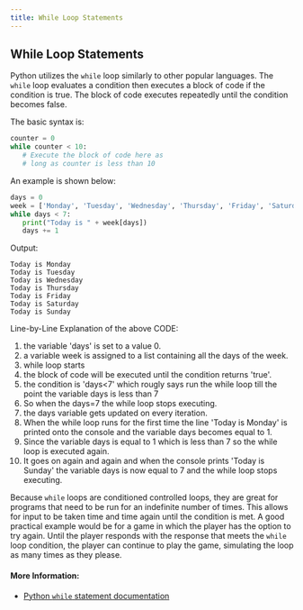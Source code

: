 ```yaml
---
title: While Loop Statements
---
```

## While Loop Statements

<!-- Please add any articles you think might be helpful to read before writing the article -->

Python utilizes the `while` loop similarly to other popular languages.  The `while` loop evaluates a condition then executes a block of code if the condition is true. The block of code executes repeatedly until the condition becomes false.

The basic syntax is:

```python
counter = 0
while counter < 10:
   # Execute the block of code here as
   # long as counter is less than 10
```

An example is shown below:
```python
days = 0    
week = ['Monday', 'Tuesday', 'Wednesday', 'Thursday', 'Friday', 'Saturday', 'Sunday']
while days < 7:
   print("Today is " + week[days])
   days += 1
```

Output:

```
Today is Monday
Today is Tuesday
Today is Wednesday
Today is Thursday
Today is Friday
Today is Saturday
Today is Sunday
```
Line-by-Line Explanation of the above CODE:
1. the variable 'days' is set to a value 0.
2. a variable week is assigned to a list containing all the days of the week.
3. while loop starts 
4. the block of code will be executed until the condition returns 'true'.
5. the condition is 'days<7' which rougly says run the while loop till the point the variable days is less than 7
6. So when the days=7 the while loop stops executing.
7. the days variable gets updated on every iteration.
8. When the while loop runs for the first time the line 'Today is Monday' is printed onto the console and the variable days becomes equal to 1.
9. Since the variable days is equal to 1 which is less than 7 so the while loop is executed again.
10. It goes on again and again and when the console prints 'Today is Sunday' the variable days is now equal to 7 and the while loop stops executing. 

Because `while` loops are conditioned controlled loops, they are great for programs that need to be run for an indefinite number of times. This allows for input to be taken time and time again until the condition is met. A good practical example would be for a game in which the player has the option to try again. Until the player responds with the response that meets the `while` loop condition, the player can continue to play the game, simulating the loop as many times as they please.

#### More Information:

- <a href='https://docs.python.org/3/reference/compound_stmts.html#the-while-statement' target='_blank' rel='nofollow'>Python `while` statement documentation</a>
